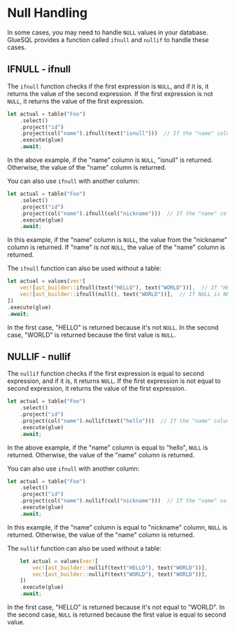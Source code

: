 # Null Handling 

In some cases, you may need to handle `NULL` values in your database. GlueSQL provides a function called `ifnull` and `nullif` to handle these cases.

## IFNULL - ifnull

The `ifnull` function checks if the first expression is `NULL`, and if it is, it returns the value of the second expression. If the first expression is not `NULL`, it returns the value of the first expression.

```rust
let actual = table("Foo")
    .select()
    .project("id")
    .project(col("name").ifnull(text("isnull")))  // If the "name" column is NULL, replace it with "isnull"
    .execute(glue)
    .await;
```

In the above example, if the "name" column is `NULL`, "isnull" is returned. Otherwise, the value of the "name" column is returned.

You can also use `ifnull` with another column:

```rust
let actual = table("Foo")
    .select()
    .project("id")
    .project(col("name").ifnull(col("nickname")))  // If the "name" column is NULL, replace it with the value from the "nickname" column
    .execute(glue)
    .await;
```

In this example, if the "name" column is `NULL`, the value from the "nickname" column is returned. If "name" is not `NULL`, the value of the "name" column is returned.

The `ifnull` function can also be used without a table:

```rust
let actual = values(vec![
    vec![ast_builder::ifnull(text("HELLO"), text("WORLD"))],  // If "HELLO" is NULL (it's not), return "WORLD". Otherwise, return "HELLO".
    vec![ast_builder::ifnull(null(), text("WORLD"))],  // If NULL is NULL (it is), return "WORLD".
])
.execute(glue)
.await;
```

In the first case, "HELLO" is returned because it's not `NULL`. In the second case, "WORLD" is returned because the first value is `NULL`.

## NULLIF - nullif

The `nullif` function checks if the first expression is equal to second expression, and if it is, it returns `NULL`. If the first expression is not equal to second expression, it returns the value of the first expression.

```rust
let actual = table("Foo")
    .select()
    .project("id")
    .project(col("name").nullif(text("hello")))  // If the "name" column is equal to "hello", return NULL. Otherwise, return "name" column
    .execute(glue)
    .await;
```

In the above example, if the "name" column is equal to "hello", `NULL` is returned. Otherwise, the value of the "name" column is returned.

You can also use `ifnull` with another column:

```rust
let actual = table("Foo")
    .select()
    .project("id")
    .project(col("name").nullif(col("nickname")))  // If the "name" column is equal to "nickname" column, return NULL. Otherwise, return "name" column
    .execute(glue)
    .await;
```

In this example, if the "name" column is equal to "nickname" column, `NULL` is returned. Otherwise, the value of the "name" column is returned.

The `nullif` function can also be used without a table:

```rust
    let actual = values(vec![
        vec![ast_builder::nullif(text("HELLO"), text("WORLD"))],
        vec![ast_builder::nullif(text("WORLD"), text("WORLD"))],
    ])
    .execute(glue)
    .await;
```

In the first case, "HELLO" is returned because it's not equal to "WORLD". In the second case, `NULL` is returned because the first value is equal to second value.